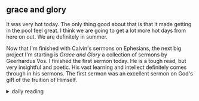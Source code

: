## grace and glory

It was very hot today. The only thing good about that is that it made getting in the pool feel great. I think we are going to get a lot more hot days from here on out. We are definitely in summer.

Now that I'm finished with Calvin's sermons on Ephesians, the next big project I'm starting is *Grace and Glory* a collection of sermons by Geerhardus Vos. I finished the first sermon today. He is a tough read, but very insightful and poetic. His vast learning and intellect definitely comes through in his sermons. The first sermon was an excellent sermon on God's gift of the fruition of Himself.

<details markdown="1">
<summary>daily reading</summary>

| {{ page.date | date: "%B %-d, %Y" }} |
| :-------------: |
| [2 Kings 21; Heb. 3; Hos. 14; Ps. 139]({% link _Bible/Bible-year-1.md %}) |
| [BC 21; HC 65-68; CD III/IV: Art. 5-8]({% link _three_forms/three-forms-month-3.md %}) |
| [The Athanasian Creed](https://threeforms.org/the-athanasian-creed/) |

</details>